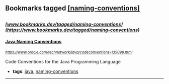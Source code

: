 ## Bookmarks tagged [[naming-conventions]](https://www.bookmarks.dev/search?q=[naming-conventions])

_<sup><sup>[www.bookmarks.dev/tagged/naming-conventions](https://www.bookmarks.dev/tagged/naming-conventions)</sup></sup>_
---
#### [Java Naming Conventions](https://www.oracle.com/technetwork/java/codeconventions-135099.html)
_<sup>https://www.oracle.com/technetwork/java/codeconventions-135099.html</sup>_

Code Conventions for the Java Programming Language
* **tags**: [java](../tagged/java.md), [naming-conventions](../tagged/naming-conventions.md)
---
